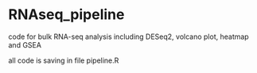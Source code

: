 # RNAseq_pipeline
code for bulk RNA-seq analysis including DESeq2, volcano plot, heatmap and GSEA

all code is saving in file pipeline.R
